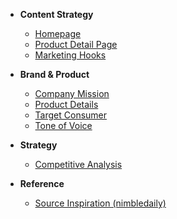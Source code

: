 <!-- docs/_sidebar.md -->

*   **Content Strategy**
    *   [Homepage](homepage.md)
    *   [Product Detail Page](pdp.md)
    *   [Marketing Hooks](hooks.md)

*   **Brand & Product**
    *   [Company Mission](company.md)
    *   [Product Details](product.md)
    *   [Target Consumer](consumer.md)
    *   [Tone of Voice](toneofvoice.md)

*   **Strategy**
    *   [Competitive Analysis](competitor_comp.md)

*   **Reference**
    *   [Source Inspiration (nimbledaily)](nimbledaily.md) 